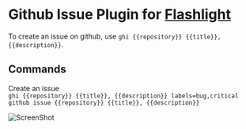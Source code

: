 # Github Issue Plugin for [Flashlight](http://flashlight.nateparrott.com/)

To create an issue on github, use `ghi {{repository}} {{title}}, {{description}}`.


## Commands

Create an issue  
`ghi {{repository}} {{title}}, {{description}} labels=bug,critical` 
`github issue {{repository}} {{title}}, {{description}}` 

![ScreenShot](https://raw.github.com/marcbachmann/flashlight-github/master/Screenshot.jpg)

